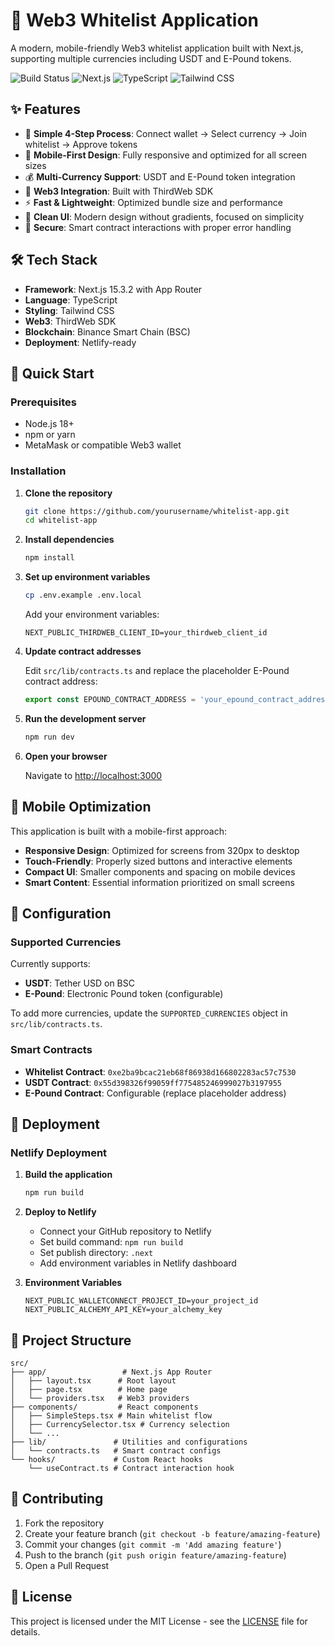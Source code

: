 # 🚀 Web3 Whitelist Application

A modern, mobile-friendly Web3 whitelist application built with Next.js, supporting multiple currencies including USDT and E-Pound tokens.

![Build Status](https://img.shields.io/badge/build-passing-brightgreen)
![Next.js](https://img.shields.io/badge/Next.js-15.3.2-black)
![TypeScript](https://img.shields.io/badge/TypeScript-5.0-blue)
![Tailwind CSS](https://img.shields.io/badge/Tailwind-3.0-38bdf8)

## ✨ Features

- 🎯 **Simple 4-Step Process**: Connect wallet → Select currency → Join whitelist → Approve tokens
- 📱 **Mobile-First Design**: Fully responsive and optimized for all screen sizes
- 💰 **Multi-Currency Support**: USDT and E-Pound token integration
- 🔗 **Web3 Integration**: Built with ThirdWeb SDK
- ⚡ **Fast & Lightweight**: Optimized bundle size and performance
- 🎨 **Clean UI**: Modern design without gradients, focused on simplicity
- 🔐 **Secure**: Smart contract interactions with proper error handling

## 🛠️ Tech Stack

- **Framework**: Next.js 15.3.2 with App Router
- **Language**: TypeScript
- **Styling**: Tailwind CSS
- **Web3**: ThirdWeb SDK
- **Blockchain**: Binance Smart Chain (BSC)
- **Deployment**: Netlify-ready

## 🚀 Quick Start

### Prerequisites

- Node.js 18+
- npm or yarn
- MetaMask or compatible Web3 wallet

### Installation

1. **Clone the repository**
   ```bash
   git clone https://github.com/yourusername/whitelist-app.git
   cd whitelist-app
   ```

2. **Install dependencies**
   ```bash
   npm install
   ```

3. **Set up environment variables**
   ```bash
   cp .env.example .env.local
   ```

   Add your environment variables:
   ```env
   NEXT_PUBLIC_THIRDWEB_CLIENT_ID=your_thirdweb_client_id
   ```

4. **Update contract addresses**

   Edit `src/lib/contracts.ts` and replace the placeholder E-Pound contract address:
   ```typescript
   export const EPOUND_CONTRACT_ADDRESS = 'your_epound_contract_address';
   ```

5. **Run the development server**
   ```bash
   npm run dev
   ```

6. **Open your browser**

   Navigate to [http://localhost:3000](http://localhost:3000)

## 📱 Mobile Optimization

This application is built with a mobile-first approach:

- **Responsive Design**: Optimized for screens from 320px to desktop
- **Touch-Friendly**: Properly sized buttons and interactive elements
- **Compact UI**: Smaller components and spacing on mobile devices
- **Smart Content**: Essential information prioritized on small screens

## 🔧 Configuration

### Supported Currencies

Currently supports:
- **USDT**: Tether USD on BSC
- **E-Pound**: Electronic Pound token (configurable)

To add more currencies, update the `SUPPORTED_CURRENCIES` object in `src/lib/contracts.ts`.

### Smart Contracts

- **Whitelist Contract**: `0xe2ba9bcac21eb68f86938d166802283ac57c7530`
- **USDT Contract**: `0x55d398326f99059ff775485246999027b3197955`
- **E-Pound Contract**: Configurable (replace placeholder address)

## 🚀 Deployment

### Netlify Deployment

1. **Build the application**
   ```bash
   npm run build
   ```

2. **Deploy to Netlify**
   - Connect your GitHub repository to Netlify
   - Set build command: `npm run build`
   - Set publish directory: `.next`
   - Add environment variables in Netlify dashboard

3. **Environment Variables**
   ```
   NEXT_PUBLIC_WALLETCONNECT_PROJECT_ID=your_project_id
   NEXT_PUBLIC_ALCHEMY_API_KEY=your_alchemy_key
   ```

## 📁 Project Structure

```
src/
├── app/                 # Next.js App Router
│   ├── layout.tsx      # Root layout
│   ├── page.tsx        # Home page
│   └── providers.tsx   # Web3 providers
├── components/         # React components
│   ├── SimpleSteps.tsx # Main whitelist flow
│   ├── CurrencySelector.tsx # Currency selection
│   └── ...
├── lib/               # Utilities and configurations
│   └── contracts.ts   # Smart contract configs
└── hooks/             # Custom React hooks
    └── useContract.ts # Contract interaction hook
```

## 🤝 Contributing

1. Fork the repository
2. Create your feature branch (`git checkout -b feature/amazing-feature`)
3. Commit your changes (`git commit -m 'Add amazing feature'`)
4. Push to the branch (`git push origin feature/amazing-feature`)
5. Open a Pull Request

## 📄 License

This project is licensed under the MIT License - see the [LICENSE](LICENSE) file for details.
